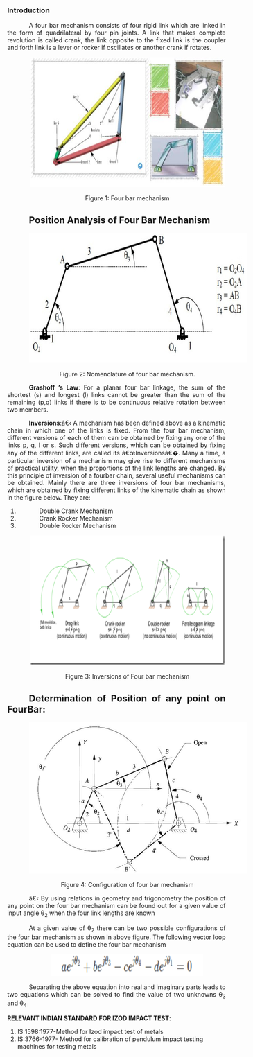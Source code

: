 ### Introduction
<div  style="text-align: justify; text-indent: 50px">


A four bar mechanism consists of four rigid link which are linked in the form of quadrilateral by four pin joints. A link that makes complete revolution is called crank, the link opposite to the fixed link is the coupler and forth link is a lever or rocker if oscillates or another crank if rotates.

<div style="text-align: center">

[<img src="./images/pos1.png" width="450" height="300" />](./images/pos1.png)

Figure 1: Four bar mechanism

</div>


## Position Analysis of Four Bar Mechanism

<div style="text-align: center">

[<img src="./images/pos3.png" width="550" height="300" />](./images/pos3.png)

Figure 2: Nomenclature of four bar mechanism.

</div>

**Grashoff ’s Law**: For a planar four bar linkage, the sum of the shortest (s) and longest (l) links cannot be greater than the sum of the remaining (p,q) links if there is to be continuous relative rotation between two members.

**Inversions**:â€‹ A mechanism has been defined above as a kinematic chain in which one of the links is fixed. From the four bar mechanism, different versions of each of them can be obtained by fixing any one of the links p, q, l or s. Such different versions, which can be obtained by fixing any of the different links, are called its â€œInversionsâ€�. Many a time, a particular inversion of a mechanism may give rise to different mechanisms of practical utility, when the proportions of the link lengths are changed.
By this principle of inversion of a fourbar chain, several useful mechanisms can be obtained. Mainly there are three inversions of four bar mechanisms, which are obtained by fixing different links of the kinematic chain as shown in the figure below. They are:
1. Double Crank Mechanism
2. Crank Rocker Mechanism
3. Double Rocker Mechanism


<div style="text-align: center">

[<img src="./images/pos4.png" width="450" height="300" />](./images/pos4.png)

Figure 3: Inversions of Four bar mechanism

</div>


## Determination of Position of any point on FourBar:


<div style="text-align: center">

[<img src="./images/pos5.png" width="550" height="350" />](./images/pos5.png)

Figure 4: Configuration of four bar mechanism

</div>

â€‹
By using relations in geometry and trigonometry the position of any point on the four bar mechanism can be found out for a given value of input angle θ<sub>2</sub> when the four link lengths are known

At a given value of θ<sub>2</sub> there can be two possible configurations of the four bar mechanism as shown in above figure. The following vector loop equation can be used to define the four bar mechanism

<div style="text-align: center">

[<img src="./images/pos6.png" width="350" height="50" />](./images/izod6.png)

</div>

Separating the above equation into real and imaginary parts leads to two equations which can be solved to find the value of two unknowns θ<sub>3</sub> and θ<sub>4</sub>

</div>

**RELEVANT INDIAN STANDARD FOR IZOD IMPACT TEST**:

1. IS 1598:1977-Method for Izod impact test of metals
2. IS:3766-1977- Method for calibration of pendulum impact testing machines for testing metals
